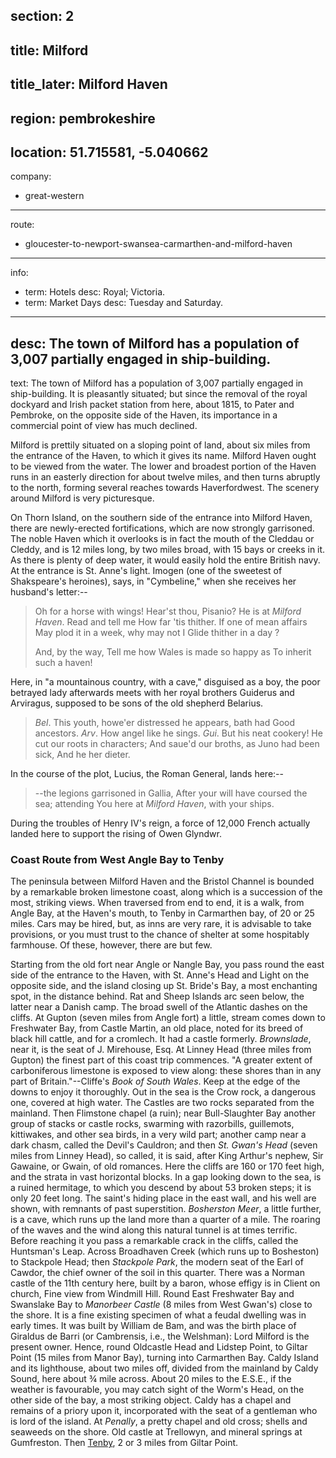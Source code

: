 section: 2
----
title: Milford
----
title_later: Milford Haven
----
region: pembrokeshire
----
location: 51.715581, -5.040662
----
company:
- great-western
----
route:
- gloucester-to-newport-swansea-carmarthen-and-milford-haven
----
info:
- term: Hotels
  desc: Royal; Victoria.
- term: Market Days
  desc: Tuesday and Saturday.
----
desc: The town of Milford has a population of 3,007 partially engaged in ship-building.
----
text: The town of Milford has a population of 3,007 partially engaged in ship-building. It is pleasantly situated; but since the removal of the royal dockyard and Irish packet station from here, about 1815, to Pater and Pembroke, on the opposite side of the Haven, its importance in a commercial point of view has much declined.

Milford is prettily situated on a sloping point of land, about six miles from the entrance of the Haven, to which it gives its name. Milford Haven ought to be viewed from the water. The lower and broadest portion of the Haven runs in an easterly direction for about twelve miles, and then turns abruptly to the north, forming several reaches towards Haverfordwest. The scenery around Milford is very picturesque.

On Thorn Island, on the southern side of the entrance into Milford Haven, there are newly-erected fortifications, which are now strongly garrisoned. The noble Haven which it overlooks is in fact the mouth of the Cleddau or Cleddy, and is 12 miles long, by two miles broad, with 15 bays or creeks in it. As there is plenty of deep water, it would easily hold the entire British navy. At the entrance is St. Anne's light. Imogen (one of the sweetest of Shakspeare's heroines), says, in "Cymbeline," when she receives her husband's letter:--

> Oh for a horse with wings! Hear'st thou, Pisanio?
> He is at *Milford Haven*. Read and tell me
> How far 'tis thither. If one of mean affairs
> May plod it in a week, why may not I
> Glide thither in a day ?
>
> And, by the way,
> Tell me how Wales is made so happy as
> To inherit such a haven!

Here, in "a mountainous country, with a cave," disguised as a boy, the poor betrayed lady afterwards meets with her royal brothers Guiderus and Arviragus, supposed to be sons of the old shepherd Belarius.

> *Bel*. This youth, howe'er distressed he appears, bath had Good ancestors.
> *Arv*. How angel like he sings.
> *Gui*. But his neat cookery! He cut our roots in characters;
> And saue'd our broths, as Juno had been sick,
> And he her dieter.

In the course of the plot, Lucius, the Roman General, lands here:--

> --the legions garrisoned in Gallia,
> After your will have coursed the sea; attending
> You here at *Milford Haven*, with your ships.

During the troubles of Henry IV's reign, a force of 12,000 French actually landed here to support the rising of Owen Glyndwr.

### Coast Route from West Angle Bay to Tenby
The peninsula between Milford Haven and the Bristol Channel is bounded by a remarkable broken limestone coast, along which is a succession of the most, striking views. When traversed from end to end, it is a walk, from Angle Bay, at the Haven's mouth, to Tenby in Carmarthen bay, of 20 or 25 miles. Cars may be hired, but, as inns are very rare, it is advisable to take provisions, or you must trust to the chance of shelter at some hospitably farmhouse. Of these, however, there are but few.

Starting from the old fort near Angle or Nangle Bay, you pass round the east side of the entrance to the Haven, with St. Anne's Head and Light on the opposite side, and the island closing up St. Bride's Bay, a most enchanting spot, in the distance behind. Rat and Sheep Islands arc seen below, the latter near a Danish camp. The broad swell of the Atlantic dashes on the cliffs. At Gupton (seven miles from Angle fort) a little, stream comes down to Freshwater Bay, from Castle Martin, an old place, noted for its breed of black hill cattle, and for a cromlech. It had a castle formerly. *Brownslade*, near it, is the seat of J. Mirehouse, Esq. At Linney Head (three miles from Gupton) the finest part of this coast trip commences. "A greater extent of carboniferous limestone is exposed to view along: these shores than in any part of Britain."--Cliffe's <cite>Book of South Wales</cite>. Keep at the edge of the downs to enjoy it thoroughly. Out in the sea is the Crow rock, a dangerous one, covered at high water. The Castles are two rocks separated from the mainland. Then Flimstone chapel (a ruin); near Bull-Slaughter Bay another group of stacks or castle rocks, swarming with razorbills, guillemots, kittiwakes, and other sea birds, in a very wild part; another camp near a dark chasm, called the Devil's Cauldron; and then *St. Gwan's Head* (seven miles from Linney Head), so called, it is said, after King Arthur's nephew, Sir Gawaine, or Gwain, of old romances. Here the cliffs are 160 or 170 feet high, and the strata in vast horizontal blocks. In a gap looking down to the sea, is a ruined hermitage, to which you descend by about 53 broken steps; it is only 20 feet long. The saint's hiding place in the east wall, and his well are shown, with remnants of past superstition. *Bosherston Meer*, a little further, is a cave, which runs up the land more than a quarter of a mile. The roaring of the waves and the wind along this natural tunnel is at times terrific. Before reaching it you pass a remarkable crack in the cliffs, called the Huntsman's Leap. Across Broadhaven Creek (which runs up to Bosheston) to Stackpole Head; then *Stackpole Park*, the modern seat of the Earl of Cawdor, the chief owner of the soil in this quarter. There was a Norman castle of the 11th century here, built by a baron, whose effigy is in Client on church, Fine view from Windmill Hill. Round East Freshwater Bay and Swanslake Bay to *Manorbeer Castle* (8 miles from West Gwan's) close to the shore. It is a fine existing specimen of what a feudal dwelling was in early times. It was built by William de Bam, and was the birth place of Giraldus de Barri (or Cambrensis, i.e., the Welshman): Lord Milford is the present owner. Hence, round Oldcastle Head and Lidstep Point, to Giltar Point (15 miles from Manor Bay), turning into Carmarthen Bay. Caldy Island and its lighthouse, about two miles off, divided from the mainland by Caldy Sound, here about ¾ mile across. About 20 miles to the E.S.E., if the weather is favourable, you may catch sight of the Worm's Head, on the other side of the bay, a most striking object. Caldy has a chapel and remains of a priory upon it, incorporated with the seat of a gentleman who is lord of the island. At *Penally*, a pretty chapel and old cross; shells and seaweeds on the shore. Old castle at Trellowyn, and mineral springs at Gumfreston. Then [Tenby](/stations/tenby), 2 or 3 miles from Giltar Point.
